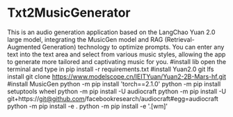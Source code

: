 # Txt2MusicGenerator
This is an audio generation application based on the LangChao Yuan 2.0 large model, integrating the MusicGen model and RAG (Retrieval-Augmented Generation) technology to optimize prompts.
You can enter any text into the text area and select from various music styles, allowing the app to generate more tailored and captivating music for you.
#install lib
open the terminal and type in
pip install -r requirements.txt
#install Yuan2.0
git lfs install
git clone https://www.modelscope.cn/IEITYuan/Yuan2-2B-Mars-hf.git
#install MusicGen
python -m pip install 'torch==2.1.0'
python -m pip install setuptools wheel
python -m pip install -U audiocraft
python -m pip install -U git+https://git@github.com/facebookresearch/audiocraft#egg=audiocraft
python -m pip install -e .
python -m pip install -e '.[wm]'

